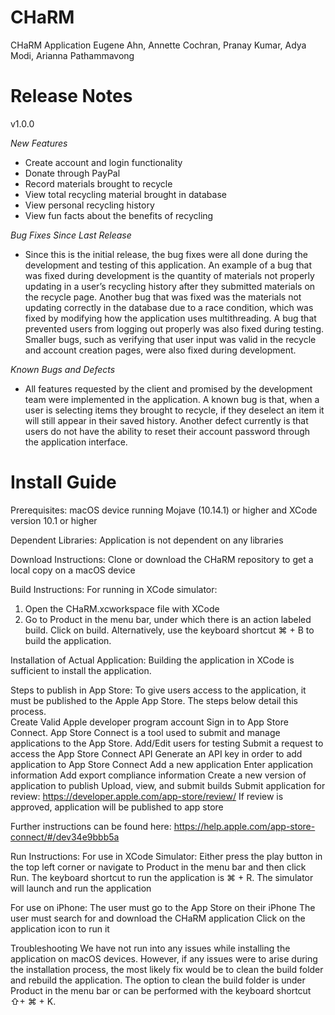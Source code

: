 # CHaRM
CHaRM Application
Eugene Ahn, Annette Cochran, Pranay Kumar, Adya Modi, Arianna Pathammavong


# Release Notes

v1.0.0

*New Features*
- Create account and login functionality
- Donate through PayPal
- Record materials brought to recycle
- View total recycling material brought in database
- View personal recycling history
- View fun facts about the benefits of recycling

*Bug Fixes Since Last Release*
- Since this is the initial release, the bug fixes were all done during the development and testing of this application. An example of a bug that was fixed during development is the quantity of materials not properly updating in a user’s recycling history after they submitted materials on the recycle page. Another bug that was fixed was the materials not updating correctly in the database due to a race condition, which was fixed by modifying how the application uses multithreading. A bug that prevented users from logging out properly was also fixed during testing. Smaller bugs, such as verifying that user input was valid in the recycle and account creation pages, were also fixed during development.

*Known Bugs and Defects*
- All features requested by the client and promised by the development team were implemented in the application. A known bug is that, when a user is selecting items they brought to recycle, if they deselect an item it will still appear in their saved history. Another defect currently is that users do not have the ability to reset their account password through the application interface. 

# Install Guide

Prerequisites: macOS device running Mojave (10.14.1) or higher and XCode version 10.1 or higher

Dependent Libraries: Application is not dependent on any libraries
 
Download Instructions:
Clone or download the CHaRM repository to get a local copy on a macOS device

Build Instructions:
For running in XCode simulator:
1. Open the CHaRM.xcworkspace file with XCode
2. Go to Product in the menu bar, under which there is an action labeled build. Click on build. Alternatively, use the keyboard shortcut ⌘ + B to build the application.

Installation of Actual Application:
Building the application in XCode is sufficient to install the application. 

Steps to publish in App Store:
To give users access to the application, it must be published to the Apple App Store. The steps below detail this process.   
Create Valid Apple developer program account
Sign in to App Store Connect. App Store Connect is a tool used to submit and manage applications to the App Store. 
Add/Edit users for testing
Submit a request to access the App Store Connect API
Generate an API key in order to add application to App Store Connect
Add a new application
Enter application information
Add export compliance information
Create a new version of application to publish
Upload, view, and submit builds
Submit application for review: https://developer.apple.com/app-store/review/
If review is approved, application will be published to app store

Further instructions can be found here: https://help.apple.com/app-store-connect/#/dev34e9bbb5a

Run Instructions:
For use in XCode Simulator:
Either press the play button in the top left corner or navigate to Product in the menu bar and then click Run. The keyboard shortcut to run the application is ⌘ + R. 
The simulator will launch and run the application

For use on iPhone:
The user must go to the App Store on their iPhone
The user must search for and download the CHaRM application
Click on the application icon to run it

Troubleshooting
We have not run into any issues while installing the application on macOS devices. However, if any issues were to arise during the installation process, the most likely fix would be to clean the build folder and rebuild the application. The option to clean the build folder is under Product in the menu bar or can be performed with the keyboard shortcut ⇧+ ⌘ + K.

